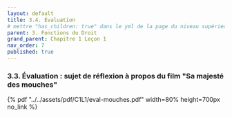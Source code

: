 ```yaml
---
layout: default
title: 3.4. Évaluation
# mettre "has_children: true" dans le yml de la page du niveau supérieur
parent: 3. Fonctions du Droit
grand_parent: Chapitre 1 Leçon 1
nav_order: 7
published: true
---
```

### 3.3. Évaluation : sujet de réflexion à propos du film "Sa majesté des mouches"

{% pdf "../../assets/pdf/C1L1/eval-mouches.pdf" width=80% height=700px no_link %}